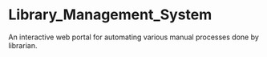 # Library_Management_System
An interactive web portal for automating various manual processes done by librarian.
